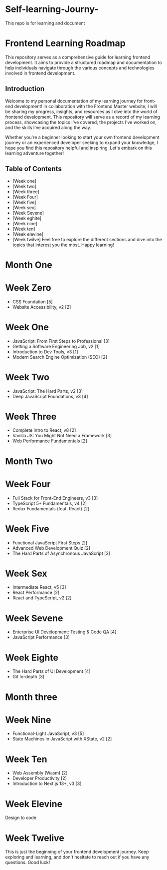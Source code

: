 # Self-learning-Journy-
This repo is for learning and document
# Frontend Learning Roadmap
This repository serves as a comprehensive guide for learning frontend development. It aims to provide a structured roadmap and documentation to help individuals navigate through the various concepts and technologies involved in frontend development.

## Introduction
Welcome to my personal documentation of my learning journey for front-end development! In collaboration with the Frontend Master website, I will be sharing my progress, insights, and resources as I dive into the world of frontend development. This repository will serve as a record of my learning process, showcasing the topics I've covered, the projects I've worked on, and the skills I've acquired along the way.

Whether you're a beginner looking to start your own frontend development journey or an experienced developer seeking to expand your knowledge, I hope you find this repository helpful and inspiring. Let's embark on this learning adventure together!

## Table of Contents
- [Week one] 
- [Week two]
- [Week three]
- [Week Four]
- [Week five]
- [Week sex]
- [Week Sevene]
- [Week eghite]
- [Week nine]
- [Week ten]
- [Week elevine]
- [Week twilve]
Feel free to explore the different sections and dive into the topics that interest you the most. Happy learning!


# Month One 


# Week Zero
- CSS Foundation                                [5] 
- Website Accessibility, v2                     [2]

# Week One
- JavaScript: From First Steps to Professional  [3]
- Getting a Software Engineering Job, v2        [1]
- Introduction to Dev Tools, v3                 [1]
- Modern Search Engine Optimization (SEO)       [2]

# Week Two
- JavaScript: The Hard Parts, v2                [3]
- Deep JavaScript Foundations, v3               [4]

# Week Three
- Complete Intro to React, v8                   [2]
- Vanilla JS: You Might Not Need a Framework    [3]
- Web Performance Fundamentals                  [2]

# Month Two 

# Week Four
- Full Stack for Front-End Engineers, v3        [3]
- TypeScript 5+ Fundamentals, v4                [2]
- Redux Fundamentals (feat. React)              [2]

# Week Five
- Functional JavaScript First Steps             [2]
- Advanced Web Development Quiz                 [2]
- The Hard Parts of Asynchronous JavaScript     [3]

# Week Sex
- Intermediate React, v5                        [3]
- React Performance                             [2]
- React and TypeScript, v2                      [2]

# Week Sevene
- Enterprise UI Development: Testing & Code QA  [4]
- JavaScript Performance                        [3]

# Week Eighte
- The Hard Parts of UI Development              [4]
- Git In-depth                                  [3]     


# Month three

# Week Nine
- Functional-Light JavaScript, v3               [5]
- State Machines in JavaScript with XState, v2  [2]

# Week Ten
- Web Assembly (Wasm)                           [2]
- Developer Productivity                        [2]
- Introduction to Next.js 13+, v3               [3]

# Week Elevine
Design to code 

# Week Twelive
This is just the beginning of your frontend development journey. Keep exploring and learning, and don't hesitate to reach out if you have any questions. Good luck!
